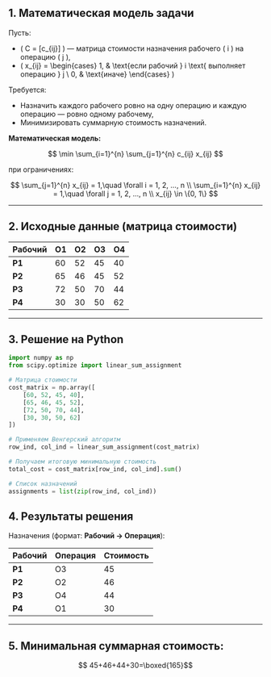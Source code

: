 

## 1. Математическая модель задачи

Пусть:

- \( C = [c_{ij}] \) — матрица стоимости назначения рабочего \( i \) на операцию \( j \),
- \( x_{ij} = \begin{cases}
1, & \text{если рабочий } i \text{ выполняет операцию } j \\
0, & \text{иначе}
\end{cases} \)

Требуется:

- Назначить каждого рабочего ровно на одну операцию и каждую операцию — ровно одному рабочему,
- Минимизировать суммарную стоимость назначений.

**Математическая модель:**

$$
\min \sum_{i=1}^{n} \sum_{j=1}^{n} c_{ij} x_{ij}
$$

при ограничениях:

$$
\sum_{j=1}^{n} x_{ij} = 1,\quad \forall i = 1, 2, ..., n \\
\sum_{i=1}^{n} x_{ij} = 1,\quad \forall j = 1, 2, ..., n \\
x_{ij} \in \{0, 1\}
$$

---

## 2. Исходные данные (матрица стоимости)

| Рабочий | O1 | O2 | O3 | O4 |
|---------|----|----|----|----|
| **P1**  | 60 | 52 | 45 | 40 |
| **P2**  | 65 | 46 | 45 | 52 |
| **P3**  | 72 | 50 | 70 | 44 |
| **P4**  | 30 | 30 | 50 | 62 |

---

## 3. Решение на Python

```python
import numpy as np
from scipy.optimize import linear_sum_assignment

# Матрица стоимости
cost_matrix = np.array([
    [60, 52, 45, 40],
    [65, 46, 45, 52],
    [72, 50, 70, 44],
    [30, 30, 50, 62]
])

# Применяем Венгерский алгоритм
row_ind, col_ind = linear_sum_assignment(cost_matrix)

# Получаем итоговую минимальную стоимость
total_cost = cost_matrix[row_ind, col_ind].sum()

# Список назначений
assignments = list(zip(row_ind, col_ind))
```

## 4. Результаты решения

Назначения (формат: **Рабочий → Операция**):

|Рабочий|Операция|Стоимость|
|---|---|---|
|**P1**|O3|45|
|**P2**|O2|46|
|**P3**|O4|44|
|**P4**|O1|30|

---

## 5. Минимальная суммарная стоимость:

$$
45+46+44+30=\boxed{165}
​$$

